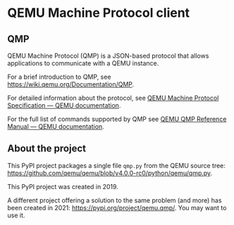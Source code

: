 QEMU Machine Protocol client
============================

QMP
---

QEMU Machine Protocol (QMP) is a JSON-based protocol that allows applications to
communicate with a QEMU instance.

For a brief introduction to QMP, see <https://wiki.qemu.org/Documentation/QMP>.

For detailed information about the protocol, see
[QEMU Machine Protocol Specification — QEMU documentation](https://qemu-project.gitlab.io/qemu/interop/qmp-spec.html).

For the full list of commands supported by QMP see
[QEMU QMP Reference Manual — QEMU documentation](https://qemu-project.gitlab.io/qemu/interop/qemu-qmp-ref.html).

About the project
-----------------

This PyPI project packages a single file `qmp.py` from the QEMU source tree:
<https://github.com/qemu/qemu/blob/v4.0.0-rc0/python/qemu/qmp.py>.

This PyPI project was created in 2019.

A different project offering a solution to the same problem (and more) has been
created in 2021: <https://pypi.org/project/qemu.qmp/>. You may want to use it.

